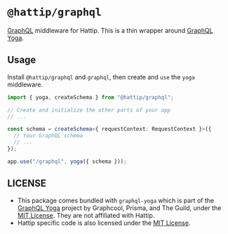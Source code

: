 # `@hattip/graphql`

[GraphQL](https://graphql.org/) middleware for Hattip. This is a thin wrapper around [GraphQL Yoga](https://github.com/dotansimha/graphql-yoga).

## Usage

Install `@hattip/graphql` and `graphql`, then create and `use` the `yoga` middleware.

```ts
import { yoga, createSchema } from "@hattip/graphql";

// Create and initialize the other parts of your app
// ...

const schema = createSchema<{ requestContext: RequestContext }>({
  // Your GraphQL schema
  // ...
});

app.use("/graphql", yoga({ schema }));
```

## LICENSE

- This package comes bundled with `graphql-yoga` which is part of the [GraphQL Yoga](https://github.com/dotansimha/graphql-yoga) project by Graphcool, Prisma, and The Guild, under the [MIT License](./graphql-yoga.license.txt). They are not affiliated with Hattip.
- Hattip specific code is also licensed under the [MIT License](./LICENSE).
